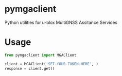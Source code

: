 # pymgaclient
Python utilities for u-blox MultiGNSS Assitance Services


# Usage

```python
from pymgaclient import MGAClient

client = MGAClient('SET-YOUR-TOKEN-HERE', )
response = client.get()
```

